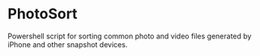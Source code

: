 # PhotoSort
Powershell script for sorting common photo and video files generated by iPhone and other snapshot devices.
